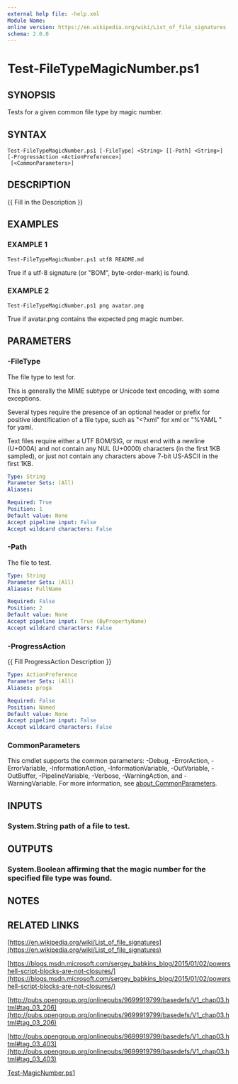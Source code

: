 ```yaml
---
external help file: -help.xml
Module Name:
online version: https://en.wikipedia.org/wiki/List_of_file_signatures
schema: 2.0.0
---
```


# Test-FileTypeMagicNumber.ps1

## SYNOPSIS
Tests for a given common file type by magic number.

## SYNTAX

```
Test-FileTypeMagicNumber.ps1 [-FileType] <String> [[-Path] <String>] [-ProgressAction <ActionPreference>]
 [<CommonParameters>]
```

## DESCRIPTION
{{ Fill in the Description }}

## EXAMPLES

### EXAMPLE 1
```
Test-FileTypeMagicNumber.ps1 utf8 README.md
```

True if a utf-8 signature (or "BOM", byte-order-mark) is found.

### EXAMPLE 2
```
Test-FileTypeMagicNumber.ps1 png avatar.png
```

True if avatar.png contains the expected png magic number.

## PARAMETERS

### -FileType
The file type to test for.

This is generally the MIME subtype or Unicode text encoding, with some exceptions.

Several types require the presence of an optional header or prefix for positive identification of a file type,
such as "\<?xml" for xml or "%YAML " for yaml.

Text files require either a UTF BOM/SIG, or must end with a newline (U+000A) and not contain any NUL (U+0000)
characters (in the first 1KB sampled), or just not contain any characters above 7-bit US-ASCII in the first 1KB.

```yaml
Type: String
Parameter Sets: (All)
Aliases:

Required: True
Position: 1
Default value: None
Accept pipeline input: False
Accept wildcard characters: False
```

### -Path
The file to test.

```yaml
Type: String
Parameter Sets: (All)
Aliases: FullName

Required: False
Position: 2
Default value: None
Accept pipeline input: True (ByPropertyName)
Accept wildcard characters: False
```

### -ProgressAction
{{ Fill ProgressAction Description }}

```yaml
Type: ActionPreference
Parameter Sets: (All)
Aliases: proga

Required: False
Position: Named
Default value: None
Accept pipeline input: False
Accept wildcard characters: False
```

### CommonParameters
This cmdlet supports the common parameters: -Debug, -ErrorAction, -ErrorVariable, -InformationAction, -InformationVariable, -OutVariable, -OutBuffer, -PipelineVariable, -Verbose, -WarningAction, and -WarningVariable. For more information, see [about_CommonParameters](http://go.microsoft.com/fwlink/?LinkID=113216).

## INPUTS

### System.String path of a file to test.
## OUTPUTS

### System.Boolean affirming that the magic number for the specified file type was found.
## NOTES

## RELATED LINKS

[https://en.wikipedia.org/wiki/List_of_file_signatures](https://en.wikipedia.org/wiki/List_of_file_signatures)

[https://blogs.msdn.microsoft.com/sergey_babkins_blog/2015/01/02/powershell-script-blocks-are-not-closures/](https://blogs.msdn.microsoft.com/sergey_babkins_blog/2015/01/02/powershell-script-blocks-are-not-closures/)

[http://pubs.opengroup.org/onlinepubs/9699919799/basedefs/V1_chap03.html#tag_03_206](http://pubs.opengroup.org/onlinepubs/9699919799/basedefs/V1_chap03.html#tag_03_206)

[http://pubs.opengroup.org/onlinepubs/9699919799/basedefs/V1_chap03.html#tag_03_403](http://pubs.opengroup.org/onlinepubs/9699919799/basedefs/V1_chap03.html#tag_03_403)

[Test-MagicNumber.ps1]()

